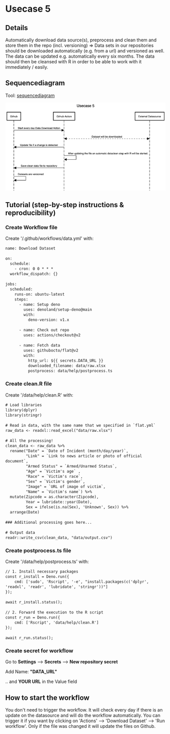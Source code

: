 # Usecase 5

## Details

Automatically download data source(s), preprocess and clean them and store them in the repo (incl. versioning) => Data sets in our repositories should be downloaded automatically (e.g. from a url) and versioned as well. The data can be updated e.g. automatically every six months. The data should then be cleansed with R in order to be able to work with it immediately / easily.

## Sequencediagram
Tool: [sequencediagram](https://sequencediagram.org/)

![Usecase5](Images/Usecase-5.png)

## Tutorial (step-by-step instructions & reproducibility)

### Create Workflow file
Create '/.github/workflows/data.yml' with:

```
name: Download Dataset

on:
  schedule:
    - cron: 0 0 * * * 
  workflow_dispatch: {}
  
jobs:
  scheduled:
    runs-on: ubuntu-latest
    steps:
      - name: Setup deno
        uses: denoland/setup-deno@main
        with:
          deno-version: v1.x

      - name: Check out repo
        uses: actions/checkout@v2

      - name: Fetch data
        uses: githubocto/flat@v2
        with:
          http_url: ${{ secrets.DATA_URL }} 
          downloaded_filename: data/raw.xlsx 
          postprocess: data/help/postprocess.ts 
```

### Create clean.R file
Create '/data/help/clean.R' with:

```
# Load libraries
library(dplyr)
library(stringr)

# Read in data, with the same name that we specified in `flat.yml`
raw_data <- readxl::read_excel("data/raw.xlsx")

# All the processing!
clean_data <- raw_data %>% 
  rename("Date" = `Date of Incident (month/day/year)`,
         "Link" = `Link to news article or photo of official document`,
         "Armed Status" = `Armed/Unarmed Status`, 
         "Age" = `Victim's age` , 
         "Race" = `Victim's race`, 
         "Sex" = `Victim's gender`, 
         "Image" = `URL of image of victim`, 
         "Name" = `Victim's name`) %>% 
  mutate(Zipcode = as.character(Zipcode),
         Year = lubridate::year(Date),
         Sex = ifelse(is.na(Sex), 'Unknown', Sex)) %>% 
  arrange(Date)

### Additional processing goes here...

# Output data
readr::write_csv(clean_data, "data/output.csv")
```

### Create postprocess.ts file
Create '/data/help/postprocess.ts' with:

```
// 1. Install necessary packages
const r_install = Deno.run({
    cmd: ['sudo', 'Rscript', '-e', "install.packages(c('dplyr', 'readxl', 'readr', 'lubridate', 'stringr'))"]
});

await r_install.status();

// 2. Forward the execution to the R script
const r_run = Deno.run({
    cmd: ['Rscript', 'data/help/clean.R']
});

await r_run.status();
```

### Create secret for workflow
Go to **Settings** --> **Secrets** --> **New repository secret**

Add Name: **"DATA_URL"** 

.. and **YOUR URL** in the Value field

## How to start the workflow
You don't need to trigger the workflow. It will check every day if there is an update on the datasource and will do the workflow automatically. You can trigger it if you want by clicking on 'Actions' --> 'Download Dataset' --> 'Run workflow'. Only if the file was changed it will update the files on Github.
